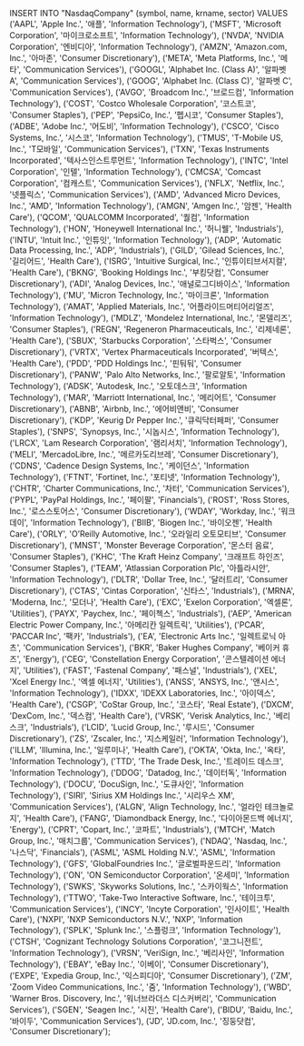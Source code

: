 INSERT INTO "NasdaqCompany" (symbol, name, krname, sector) VALUES
('AAPL', 'Apple Inc.', '애플', 'Information Technology'),
('MSFT', 'Microsoft Corporation', '마이크로소프트', 'Information Technology'),
('NVDA', 'NVIDIA Corporation', '엔비디아', 'Information Technology'),
('AMZN', 'Amazon.com, Inc.', '아마존', 'Consumer Discretionary'),
('META', 'Meta Platforms, Inc.', '메타', 'Communication Services'),
('GOOGL', 'Alphabet Inc. (Class A)', '알파벳 A', 'Communication Services'),
('GOOG', 'Alphabet Inc. (Class C)', '알파벳 C', 'Communication Services'),
('AVGO', 'Broadcom Inc.', '브로드컴', 'Information Technology'),
('COST', 'Costco Wholesale Corporation', '코스트코', 'Consumer Staples'),
('PEP', 'PepsiCo, Inc.', '펩시코', 'Consumer Staples'),
('ADBE', 'Adobe Inc.', '어도비', 'Information Technology'),
('CSCO', 'Cisco Systems, Inc.', '시스코', 'Information Technology'),
('TMUS', 'T-Mobile US, Inc.', 'T모바일', 'Communication Services'),
('TXN', 'Texas Instruments Incorporated', '텍사스인스트루먼트', 'Information Technology'),
('INTC', 'Intel Corporation', '인텔', 'Information Technology'),
('CMCSA', 'Comcast Corporation', '컴캐스트', 'Communication Services'),
('NFLX', 'Netflix, Inc.', '넷플릭스', 'Communication Services'),
('AMD', 'Advanced Micro Devices, Inc.', 'AMD', 'Information Technology'),
('AMGN', 'Amgen Inc.', '암젠', 'Health Care'),
('QCOM', 'QUALCOMM Incorporated', '퀄컴', 'Information Technology'),
('HON', 'Honeywell International Inc.', '허니웰', 'Industrials'),
('INTU', 'Intuit Inc.', '인튜잇', 'Information Technology'),
('ADP', 'Automatic Data Processing, Inc.', 'ADP', 'Industrials'),
('GILD', 'Gilead Sciences, Inc.', '길리어드', 'Health Care'),
('ISRG', 'Intuitive Surgical, Inc.', '인튜이티브서지컬', 'Health Care'),
('BKNG', 'Booking Holdings Inc.', '부킹닷컴', 'Consumer Discretionary'),
('ADI', 'Analog Devices, Inc.', '애널로그디바이스', 'Information Technology'),
('MU', 'Micron Technology, Inc.', '마이크론', 'Information Technology'),
('AMAT', 'Applied Materials, Inc.', '어플라이드머티어리얼즈', 'Information Technology'),
('MDLZ', 'Mondelez International, Inc.', '몬델리즈', 'Consumer Staples'),
('REGN', 'Regeneron Pharmaceuticals, Inc.', '리제네론', 'Health Care'),
('SBUX', 'Starbucks Corporation', '스타벅스', 'Consumer Discretionary'),
('VRTX', 'Vertex Pharmaceuticals Incorporated', '버텍스', 'Health Care'),
('PDD', 'PDD Holdings Inc.', '핀둬둬', 'Consumer Discretionary'),
('PANW', 'Palo Alto Networks, Inc.', '팔로알토', 'Information Technology'),
('ADSK', 'Autodesk, Inc.', '오토데스크', 'Information Technology'),
('MAR', 'Marriott International, Inc.', '메리어트', 'Consumer Discretionary'),
('ABNB', 'Airbnb, Inc.', '에어비앤비', 'Consumer Discretionary'),
('KDP', 'Keurig Dr Pepper Inc.', '큐릭닥터페퍼', 'Consumer Staples'),
('SNPS', 'Synopsys, Inc.', '시놉시스', 'Information Technology'),
('LRCX', 'Lam Research Corporation', '램리서치', 'Information Technology'),
('MELI', 'MercadoLibre, Inc.', '메르카도리브레', 'Consumer Discretionary'),
('CDNS', 'Cadence Design Systems, Inc.', '케이던스', 'Information Technology'),
('FTNT', 'Fortinet, Inc.', '포티넷', 'Information Technology'),
('CHTR', 'Charter Communications, Inc.', '차터', 'Communication Services'),
('PYPL', 'PayPal Holdings, Inc.', '페이팔', 'Financials'),
('ROST', 'Ross Stores, Inc.', '로스스토어스', 'Consumer Discretionary'),
('WDAY', 'Workday, Inc.', '워크데이', 'Information Technology'),
('BIIB', 'Biogen Inc.', '바이오젠', 'Health Care'),
('ORLY', 'O’Reilly Automotive, Inc.', '오라일리 오토모티브', 'Consumer Discretionary'),
('MNST', 'Monster Beverage Corporation', '몬스터 음료', 'Consumer Staples'),
('KHC', 'The Kraft Heinz Company', '크래프트 하인즈', 'Consumer Staples'),
('TEAM', 'Atlassian Corporation Plc', '아틀라시안', 'Information Technology'),
('DLTR', 'Dollar Tree, Inc.', '달러트리', 'Consumer Discretionary'),
('CTAS', 'Cintas Corporation', '신타스', 'Industrials'),
('MRNA', 'Moderna, Inc.', '모더나', 'Health Care'),
('EXC', 'Exelon Corporation', '엑셀론', 'Utilities'),
('PAYX', 'Paychex, Inc.', '페이첵스', 'Industrials'),
('AEP', 'American Electric Power Company, Inc.', '아메리칸 일렉트릭', 'Utilities'),
('PCAR', 'PACCAR Inc', '팩카', 'Industrials'),
('EA', 'Electronic Arts Inc.', '일렉트로닉 아츠', 'Communication Services'),
('BKR', 'Baker Hughes Company', '베이커 휴즈', 'Energy'),
('CEG', 'Constellation Energy Corporation', '콘스텔레이션 에너지', 'Utilities'),
('FAST', 'Fastenal Company', '패스널', 'Industrials'),
('XEL', 'Xcel Energy Inc.', '엑셀 에너지', 'Utilities'),
('ANSS', 'ANSYS, Inc.', '앤시스', 'Information Technology'),
('IDXX', 'IDEXX Laboratories, Inc.', '아이덱스', 'Health Care'),
('CSGP', 'CoStar Group, Inc.', '코스타', 'Real Estate'),
('DXCM', 'DexCom, Inc.', '덱스컴', 'Health Care'),
('VRSK', 'Verisk Analytics, Inc.', '베리스크', 'Industrials'),
('LCID', 'Lucid Group, Inc.', '루시드', 'Consumer Discretionary'),
('ZS', 'Zscaler, Inc.', '지스케일러', 'Information Technology'),
('ILLM', 'Illumina, Inc.', '일루미나', 'Health Care'),
('OKTA', 'Okta, Inc.', '옥타', 'Information Technology'),
('TTD', 'The Trade Desk, Inc.', '트레이드 데스크', 'Information Technology'),
('DDOG', 'Datadog, Inc.', '데이터독', 'Information Technology'),
('DOCU', 'DocuSign, Inc.', '도큐사인', 'Information Technology'),
('SIRI', 'Sirius XM Holdings Inc.', '시리우스 XM', 'Communication Services'),
('ALGN', 'Align Technology, Inc.', '얼라인 테크놀로지', 'Health Care'),
('FANG', 'Diamondback Energy, Inc.', '다이아몬드백 에너지', 'Energy'),
('CPRT', 'Copart, Inc.', '코파트', 'Industrials'),
('MTCH', 'Match Group, Inc.', '매치그룹', 'Communication Services'),
('NDAQ', 'Nasdaq, Inc.', '나스닥', 'Financials'),
('ASML', 'ASML Holding N.V.', 'ASML', 'Information Technology'),
('GFS', 'GlobalFoundries Inc.', '글로벌파운드리', 'Information Technology'),
('ON', 'ON Semiconductor Corporation', '온세미', 'Information Technology'),
('SWKS', 'Skyworks Solutions, Inc.', '스카이웍스', 'Information Technology'),
('TTWO', 'Take-Two Interactive Software, Inc.', '테이크투', 'Communication Services'),
('INCY', 'Incyte Corporation', '인사이트', 'Health Care'),
('NXPI', 'NXP Semiconductors N.V.', 'NXP', 'Information Technology'),
('SPLK', 'Splunk Inc.', '스플렁크', 'Information Technology'),
('CTSH', 'Cognizant Technology Solutions Corporation', '코그니전트', 'Information Technology'),
('VRSN', 'VeriSign, Inc.', '베리사인', 'Information Technology'),
('EBAY', 'eBay Inc.', '이베이', 'Consumer Discretionary'),
('EXPE', 'Expedia Group, Inc.', '익스피디아', 'Consumer Discretionary'),
('ZM', 'Zoom Video Communications, Inc.', '줌', 'Information Technology'),
('WBD', 'Warner Bros. Discovery, Inc.', '워너브라더스 디스커버리', 'Communication Services'),
('SGEN', 'Seagen Inc.', '시진', 'Health Care'),
('BIDU', 'Baidu, Inc.', '바이두', 'Communication Services'),
('JD', 'JD.com, Inc.', '징둥닷컴', 'Consumer Discretionary');
